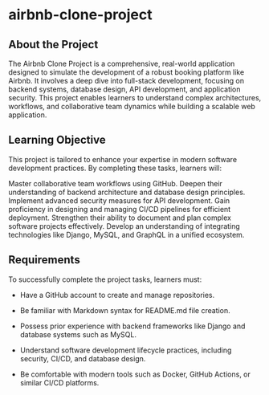 # airbnb-clone-project

## About the Project
The Airbnb Clone Project is a comprehensive, real-world application designed to simulate the development of a robust booking platform like Airbnb. It involves a deep dive into full-stack development, focusing on backend systems, database design, API development, and application security. This project enables learners to understand complex architectures, workflows, and collaborative team dynamics while building a scalable web application.

## Learning Objective
This project is tailored to enhance your expertise in modern software development practices. By completing these tasks, learners will:

Master collaborative team workflows using GitHub.
Deepen their understanding of backend architecture and database design principles.
Implement advanced security measures for API development.
Gain proficiency in designing and managing CI/CD pipelines for efficient deployment.
Strengthen their ability to document and plan complex software projects effectively.
Develop an understanding of integrating technologies like Django, MySQL, and GraphQL in a unified ecosystem.

## Requirements
To successfully complete the project tasks, learners must:

- Have a GitHub account to create and manage repositories.

- Be familiar with Markdown syntax for README.md file creation.

- Possess prior experience with backend frameworks like Django and database systems such as MySQL.

- Understand software development lifecycle practices, including security, CI/CD, and database design.

- Be comfortable with modern tools such as Docker, GitHub Actions, or similar CI/CD platforms.
